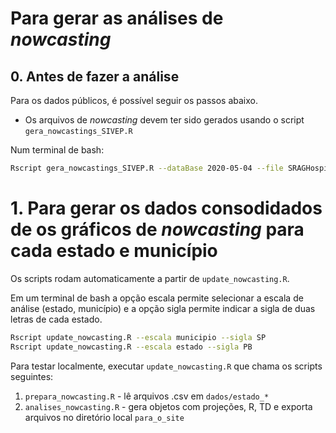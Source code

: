 # Para gerar as análises de _nowcasting_

## 0. Antes de fazer a análise

Para os dados públicos, é possível seguir os passos abaixo.

- Os arquivos de _nowcasting_ devem ter sido gerados usando o script `gera_nowcastings_SIVEP.R`

Num terminal de bash: 

```bash
Rscript gera_nowcastings_SIVEP.R --dataBase 2020-05-04 --file SRAGHospitalizado_2020_05_04.csv --escala [estado]
```


# 1. Para gerar os dados consodidados de os gráficos de _nowcasting_ para cada estado e município 

Os scripts rodam automaticamente a partir de `update_nowcasting.R`.

Em um terminal de bash a opção escala permite selecionar a escala de análise (estado, município) e a opção sigla permite indicar a sigla de duas letras de cada estado.

```bash
Rscript update_nowcasting.R --escala municipio --sigla SP
Rscript update_nowcasting.R --escala estado --sigla PB
```

Para testar localmente, executar `update_nowcasting.R` que chama os scripts seguintes: 

1. `prepara_nowcasting.R` - lê arquivos .csv em `dados/estado_*`
2. `analises_nowcasting.R` - gera objetos com projeções, R, TD e exporta arquivos no diretório local `para_o_site`



 
